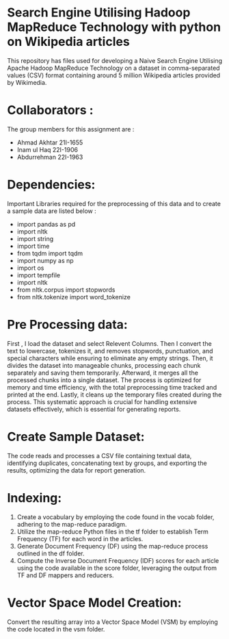 # Search Engine Utilising Hadoop MapReduce Technology with python on Wikipedia articles
This repository has files used for developing a Naive Search Engine Utilising Apache Hadoop MapReduce Technology on a dataset in comma-separated values (CSV) format containing around 5 million Wikipedia articles provided by Wikimedia.

# Collaborators :
The group members for this assignment are :
- Ahmad Akhtar 21I-1655
- Inam ul Haq 22I-1906
- Abdurrehman 22I-1963


# Dependencies: 
Important Libraries required for the preprocessing of this data and to create a sample data are listed below :

- import pandas as pd
- import nltk
- import string
- import time
- from tqdm import tqdm
- import numpy as np
- import os
- import tempfile
- import nltk
- from nltk.corpus import stopwords
- from nltk.tokenize import word_tokenize


# Pre Processing data:
First , I load the dataset and select Relevent Columns. Then I convert the text to lowercase, tokenizes it, and removes stopwords, punctuation, and special characters while ensuring to eliminate any empty strings. Then, it divides the dataset into manageable chunks, processing each chunk separately and saving them temporarily. Afterward, it merges all the processed chunks into a single dataset. The process is optimized for memory and time efficiency, with the total preprocessing time tracked and printed at the end. Lastly, it cleans up the temporary files created during the process. 
This systematic approach is crucial for handling extensive datasets effectively, which is essential for generating reports. 

# Create Sample Dataset:
The code reads and processes a CSV file containing textual data, identifying duplicates, concatenating text by groups, and exporting the results, optimizing the data for report generation.

# Indexing:

1. Create a vocabulary by employing the code found in the vocab folder, adhering to the map-reduce paradigm.
2. Utilize the map-reduce Python files in the tf folder to establish Term Frequency (TF) for each word in the articles.
3. Generate Document Frequency (DF) using the map-reduce process outlined in the df folder.
4. Compute the Inverse Document Frequency (IDF) scores for each article using the code available in the score folder, leveraging the output from TF and DF mappers and reducers.

# Vector Space Model Creation:

Convert the resulting array into a Vector Space Model (VSM) by employing the code located in the vsm folder.

